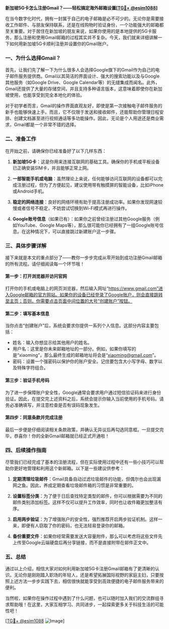 **新加坡5G卡怎么注册Gmail？——轻松搞定海外邮箱设置[[TG💪+ @esim1088](https://t.me/s/esim1088)]**

在当今数字化时代，拥有一封属于自己的电子邮箱是必不可少的。无论你是需要接收工作邮件、与朋友保持联系，还是在线购物时验证身份，一个功能强大的邮箱都至关重要。对于居住在新加坡的朋友来说，如果你使用的是本地提供的5G卡服务，那么注册和使用Gmail邮箱的过程其实并不复杂。今天，我们就来详细讲解一下如何用新加坡5G卡顺利注册并设置你的Gmail账户。

### 一、为什么选择Gmail？

首先，让我们先了解一下为什么很多人会选择Google旗下的Gmail作为自己的电子邮件服务提供商。Gmail以其简洁的界面设计、强大的搜索功能以及与Google其他服务（如Google Drive、Google Calendar等）的无缝集成而闻名。此外，Gmail还提供了大量的存储空间，并且支持多种语言版本，这意味着即使你在新加坡使用，也能享受到完全本地化的体验。

对于初学者而言，Gmail的操作界面直观友好，即使是第一次接触电子邮件服务的新手也能够快速上手。而且，它不仅限于发送和接收邮件，还能帮助你管理日程安排、创建文档甚至进行视频通话等多功能操作。因此，无论是个人用途还是商业需求，Gmail都是一个非常不错的选择。

### 二、准备工作

在开始之前，请确保你已经准备好了以下几样东西：

1. **新加坡5G卡**：这是你用来连接互联网的基础工具。确保你的手机或平板设备已正确安装SIM卡，并且能够正常上网。
   
2. **一部智能手机或电脑**：虽然理论上来说，任何能够访问互联网的设备都可以完成注册过程，但为了方便起见，建议使用带有触摸屏的智能设备，比如iPhone或Android手机。

3. **稳定的网络连接**：良好的网络环境有助于提高注册成功率。如果你发现网速较慢或者信号不稳定，不妨尝试切换到Wi-Fi模式再进行操作。

4. **Google账号信息**（如果已有）：如果你之前曾经注册过其他Google服务（例如YouTube、Google Maps等），那么很可能你已经拥有了一组Google账号信息。在这种情况下，可以直接跳过新建账户这一步骤。

### 三、具体步骤详解

接下来就是本文的重点部分了——教你一步步完成从零开始到成功注册Gmail邮箱的所有流程。请仔细阅读每一个环节哦！

#### 第一步：打开浏览器并访问官网
打开你的手机或电脑上的网页浏览器，然后输入网址“https://www.gmail.com”进入Google邮箱的官方网站。如果你的设备已经登录了Google账户，则会直接跳转至主页；否则，你需要点击页面中间位置的大号“创建账户”按钮。

#### 第二步：填写基本信息
当你点击“创建账户”后，系统会要求你提供一系列个人信息。这部分内容主要包括：
- 姓名：输入你想显示给其他用户的姓名。
- 用户名：这里是你未来邮箱地址的一部分。例如，如果你填写的是“xiaoming”，那么最终生成的邮箱地址将会是“xiaoming@gmail.com”。
- 密码：设置一个强密码以保护你的账户安全。记住要包含大小写字母、数字以及特殊字符组合。

#### 第三步：验证手机号码
为了进一步保障账户安全性，Google通常会要求用户通过短信验证码来进行身份验证。因此，在提交完上述资料之后，系统会提示你输入当前使用的手机号码。请务必准确填写，并注意检查是否有误码现象发生。

#### 第四步：同意条款并完成注册
最后一步便是仔细阅读相关条款政策，并确认无异议后再勾选同意框。一旦提交完毕，恭喜你！你的全新Gmail邮箱就已经正式开通啦！

### 四、后续操作指南

尽管我们已经完成了基本的注册流程，但在实际使用过程中还有一些小技巧可以帮助你更好地管理和利用这个新邮箱。以下是一些建议供参考：

1. **定期清理垃圾邮件**：Gmail具备自动过滤垃圾邮件的功能，但偶尔也会出现漏网之鱼。因此，养成定期查看垃圾邮件箱的习惯是非常重要的。

2. **设置标签分类**：为了便于日后查找特定类型的邮件，你可以根据需要为不同的邮件类别添加标签。这样不仅可以提升工作效率，同时也让收件箱更加整洁有序。

3. **启用两步验证**：为了增强账户的安全性，强烈推荐开启两步验证机制。这样一来，即便有人窃取了你的密码，也无法轻易登录你的邮箱。

4. **备份重要文件**：如果你经常需要发送大容量附件，那么可以考虑将这些文件先上传至Google云端硬盘后再分享链接，而不是直接附带在邮件正文中。

### 五、总结

通过以上介绍，相信大家对如何利用新加坡5G卡注册Gmail邮箱有了更清晰的认识。无论你是刚刚踏入职场的年轻人，还是希望拓展国际视野的家庭主妇，只要按照上述方法一步步实践下去，相信很快就能享受到高效便捷的电子邮件服务带来的便利。

当然啦，如果你在操作过程中遇到了什么问题，也可以随时加入我们的交流群组寻求帮助哦！在这里，大家互相学习、共同进步，一起探索更多关于科技生活的可能性吧！

[[TG💪+ @esim1088](https://t.me/s/esim1088) ![Image](https://i.postimg.cc/4NQfJmqS/Snipaste-2025-05-13-00-14-12.png)]